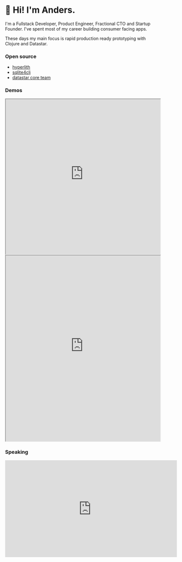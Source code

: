 # 👋 Hi! I'm Anders. 

I'm a Fullstack Developer, Product Engineer, Fractional CTO and Startup Founder. I've spent most of my career building consumer facing apps. 

These days my main focus is rapid production ready prototyping with Clojure and Datastar.

### Open source

- [hyperlith](https://github.com/andersmurphy/hyperlith)
- [sqlite4clj](https://github.com/andersmurphy/sqlite4clj)
- [datastar core team](https://github.com/sponsors/starfederation)

###  Demos

<iframe src="https://checkboxes.andersmurphy.com" title="On billion checkboxes"
style="width: 100%;	aspect-ratio: 1;	max-width: 600px"></iframe>

<iframe src="https://example.andersmurphy.com" title="Game of Life"
style="width: 100%;	aspect-ratio: 5/6;	max-width: 600px"></iframe>

### Speaking

<iframe width="560" height="315" src="https://www.youtube-nocookie.com/embed/xzC3g0qIRro?si=JD7dn7lfArB43TRq" title="YouTube video player" frameborder="0" allow="accelerometer; autoplay; clipboard-write; encrypted-media; gyroscope; picture-in-picture; web-share" referrerpolicy="strict-origin-when-cross-origin" allowfullscreen></iframe>

